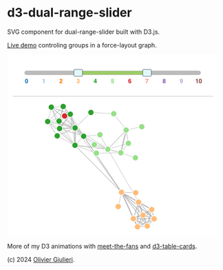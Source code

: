 # d3-dual-range-slider

SVG component for dual-range-slider built with D3.js.

[Live demo](https://evoluteur.github.io/d3-dual-range-slider) controling groups in a force-layout graph.

![Screenshot](https://raw.githubusercontent.com/evoluteur/d3-dual-range-slider/master/screenshot.gif)

 More of my D3 animations with
 [meet-the-fans](https://evoluteur.github.io/meet-the-fans)
 and
 [d3-table-cards](https://evoluteur.github.io/d3-table-cards/).


(c) 2024 [Olivier Giulieri](https://evoluteur.github.io/).
